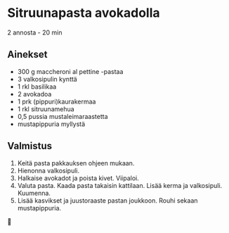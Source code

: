 # Sitruunapasta avokadolla
2 annosta - 20 min

## Ainekset
- 300 g maccheroni al pettine -pastaa
- 3 valkosipulin kynttä
- 1 rkl basilikaa
- 2 avokadoa
- 1 prk (pippuri)kaurakermaa
- 1 rkl sitruunamehua
- 0,5 pussia mustaleimaraastetta
- mustapippuria myllystä

## Valmistus
1. Keitä pasta pakkauksen ohjeen mukaan.
2. Hienonna valkosipuli.
3. Halkaise avokadot ja poista kivet. Viipaloi.
4. Valuta pasta. Kaada pasta takaisin kattilaan. Lisää kerma ja valkosipuli. Kuumenna.
5. Lisää kasvikset ja juustoraaste pastan joukkoon. Rouhi sekaan mustapippuria.

🥛
